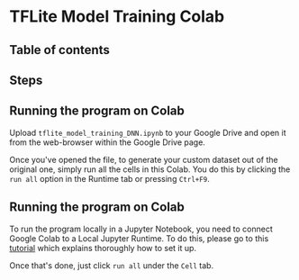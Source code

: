 # TFLite Model Training Colab


## Table of contents



## Steps


## Running the program on Colab

Upload `tflite_model_training_DNN.ipynb` to your Google Drive and open it from the web-browser within the Google Drive page. 

Once you've opened the file, to generate your custom dataset out of the original one, simply run all the cells in this Colab. You do this by clicking the `run all` option in the Runtime tab or pressing `Ctrl+F9`.


## Running the program on Colab

To run the program locally in a Jupyter Notebook, you need to connect Google Colab to a Local Jupyter Runtime. To do this, please go to this [tutorial](https://research.google.com/colaboratory/local-runtimes.html "Google Colaboratory") which explains thoroughly how to set it up. 

Once that's done, just click `run all` under the `Cell` tab.
